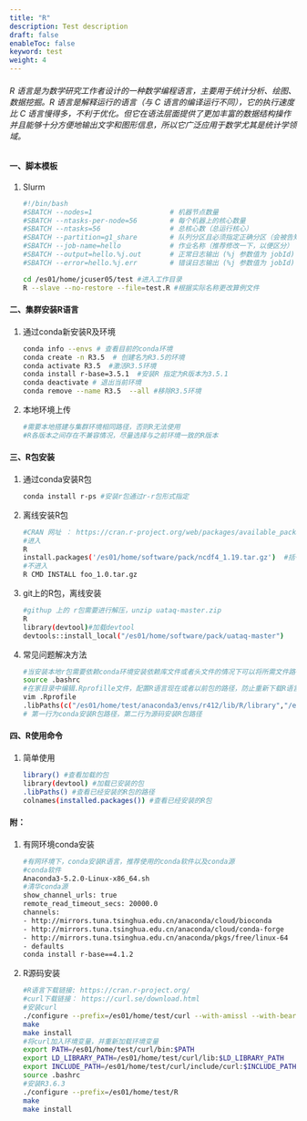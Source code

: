 ```yaml
---
title: "R"
description: Test description
draft: false
enableToc: false
keyword: test
weight: 4
---
```


###### R 语言是为数学研究工作者设计的一种数学编程语言，主要用于统计分析、绘图、数据挖掘。R 语言是解释运行的语言（与 C 语言的编译运行不同），它的执行速度比 C 语言慢得多，不利于优化。但它在语法层面提供了更加丰富的数据结构操作并且能够十分方便地输出文字和图形信息，所以它广泛应用于数学尤其是统计学领域。 

#### 一、脚本模板
1. Slurm

    ```bash
    #!/bin/bash
    #SBATCH --nodes=1                   # 机器节点数量
    #SBATCH --ntasks-per-node=56        # 每个机器上的核心数量
    #SBATCH --ntasks=56                 # 总核心数（总运行核心）
    #SBATCH --partition=g1_share        # 队列分区且必须指定正确分区（会被告知）
    #SBATCH --job-name=hello            # 作业名称（推荐修改一下，以便区分）
    #SBATCH --output=hello.%j.out       # 正常日志输出 (%j 参数值为 jobId)
    #SBATCH --error=hello.%j.err        # 错误日志输出 (%j 参数值为 jobId)   

    cd /es01/home/jcuser05/test #进入工作目录
    R --slave --no-restore --file=test.R #根据实际名称更改算例文件
    ```

#### 二、集群安装R语言

1. 通过conda新安装R及环境

    ```bash
    conda info --envs # 查看目前的conda环境
    conda create -n R3.5  # 创建名为R3.5的环境
    conda activate R3.5  #激活R3.5环境
    conda install r-base=3.5.1  #安装R 指定为R版本为3.5.1
    conda deactivate # 退出当前环境
    conda remove --name R3.5  --all #移除R3.5环境
    ```

2. 本地环境上传

    ```bash
    #需要本地搭建与集群环境相同路径，否则R无法使用
    #R各版本之间存在不兼容情况，尽量选择与之前环境一致的R版本
    ```

#### 三、R包安装

1. 通过conda安装R包

    ```BASH
    conda install r-ps #安装r包通过r-r包形式指定
    ```

2. 离线安装R包

    ```bash
    #CRAN 网址 ： https://cran.r-project.org/web/packages/available_packages_by_name.html
    #进入
    R 
    install.packages('/es01/home/software/pack/ncdf4_1.19.tar.gz')  #括号内指定R包，根据实际路径修改
    #不进入
    R CMD INSTALL foo_1.0.tar.gz
    ```

3. git上的R包，离线安装

    ```bash
    #githup 上的 r包需要进行解压，unzip uataq-master.zip
    R 
    library(devtool)#加载devtool
    devtools::install_local("/es01/home/software/pack/uataq-master")
    ```

4. 常见问题解决方法

    ```bash
    #当安装本地r包需要依赖conda环境安装依赖库文件或者头文件的情况下可以将所需文件路径加到环境变量里面，重新加载变量即可或者重新登陆。
    source .bashrc
    #在家目录中编辑.Rprofille文件，配置R语言现在或者以前包的路径，防止重新下载R语言需要重新安装R包，.Rprofile一般不会自动生成需要创建新文件。
    vim .Rprofile
    .libPaths(c("/es01/home/test/anaconda3/envs/r412/lib/R/library","/es01/home/test/R/lib64/R/library"))
    # 第一行为conda安装R包路径，第二行为源码安装R包路径
    ```

#### 四、R使用命令
1. 简单使用
    ```bash
    library() #查看加载的包
    library(devtool) #加载已安装的包
    .libPaths() #查看已经安装的R包的路径
    colnames(installed.packages()) #查看已经安装的R包
    ```

#### 附：
1. 有网环境conda安装

    ```bash
    #有网环境下，conda安装R语言，推荐使用的conda软件以及conda源
    #conda软件
    Anaconda3-5.2.0-Linux-x86_64.sh
    #清华conda源
    show_channel_urls: true
    remote_read_timeout_secs: 20000.0
    channels:
    - http://mirrors.tuna.tsinghua.edu.cn/anaconda/cloud/bioconda
    - http://mirrors.tuna.tsinghua.edu.cn/anaconda/cloud/conda-forge
    - http://mirrors.tuna.tsinghua.edu.cn/anaconda/pkgs/free/linux-64
    - defaults
    conda install r-base==4.1.2
    ```

2. R源码安装
    ```bash
    #R语言下载链接: https://cran.r-project.org/
    #curl下载链接： https://curl.se/download.html
    #安装curl
    ./configure --prefix=/es01/home/test/curl --with-amissl --with-bearssl --with-gnutls --with-mbedtls --with-nss --with-openssl --with-schannel --with-secure-transport --with-wolfssl --with-nss-deprecated
    make
    make install
    #将curl加入环境变量，并重新加载环境变量
    export PATH=/es01/home/test/curl/bin:$PATH
    export LD_LIBRARY_PATH=/es01/home/test/curl/lib:$LD_LIBRARY_PATH
    export INCLUDE_PATH=/es01/home/test/curl/include/curl:$INCLUDE_PATH
    source .bashrc
    #安装R3.6.3
    ./configure --prefix=/es01/home/test/R
    make
    make install
    ```



